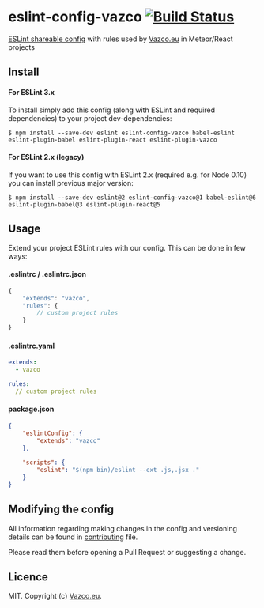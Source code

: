 # eslint-config-vazco [![Build Status](https://travis-ci.org/vazco/eslint-config-vazco.svg?branch=master)](https://travis-ci.org/vazco/eslint-config-vazco)

[ESLint shareable config](http://eslint.org/docs/developer-guide/shareable-configs.html) with rules used by [Vazco.eu](http://vazco.eu) in Meteor/React projects


## Install

#### For ESLint 3.x

To install simply add this config (along with ESLint and required dependencies) to your project dev-dependencies:

```
$ npm install --save-dev eslint eslint-config-vazco babel-eslint eslint-plugin-babel eslint-plugin-react eslint-plugin-vazco
```

#### For ESLint 2.x (legacy)

If you want to use this config with ESLint 2.x (required e.g. for Node 0.10) you can install previous major version:

```
$ npm install --save-dev eslint@2 eslint-config-vazco@1 babel-eslint@6 eslint-plugin-babel@3 eslint-plugin-react@5
```

## Usage

Extend your project ESLint rules with our config. This can be done in few ways:

#### .eslintrc / .eslintrc.json

```javascript
{
    "extends": "vazco",
    "rules": {
        // custom project rules
    }
}
```

#### .eslintrc.yaml

```yaml
extends:
  - vazco

rules:
  // custom project rules
```

#### package.json

```json
{
    "eslintConfig": {
        "extends": "vazco"
    },
    
    "scripts": {
        "eslint": "$(npm bin)/eslint --ext .js,.jsx ."
    }
}
```

## Modifying the config

All information regarding making changes in the config and versioning details can be found in [contributing](CONTRIBUTING.md) file.

Please read them before opening a Pull Request or suggesting a change.

## Licence

MIT. Copyright (c) [Vazco.eu](http://vazco.eu).
